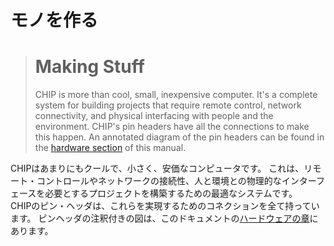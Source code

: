 # モノを作る
> # Making Stuff
> CHIP is more than cool, small, inexpensive computer. It's a complete system for building projects that require remote control, network connectivity, and physical interfacing with people and the environment.
> CHIP's pin headers have all the connections to make this happen. An annotated diagram of the pin headers can be found in the [hardware section](#pin-headers) of this manual.

CHIPはあまりにもクールで、小さく、安価なコンピュータです。
これは、リモート・コントロールやネットワークの接続性、人と環境との物理的なインターフェースを必要とするプロジェクトを構築するための最適なシステムです。  
CHIPのピン・ヘッダは、これらを実現するためのコネクションを全て持っています。
ピンヘッダの注釈付きの図は、このドキュメントの[ハードウェアの章](http://docs.getchip.com/#pin-headers)にあります。

